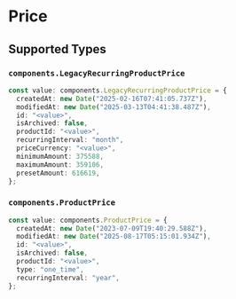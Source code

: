 # Price


## Supported Types

### `components.LegacyRecurringProductPrice`

```typescript
const value: components.LegacyRecurringProductPrice = {
  createdAt: new Date("2025-02-16T07:41:05.737Z"),
  modifiedAt: new Date("2025-03-13T04:41:38.487Z"),
  id: "<value>",
  isArchived: false,
  productId: "<value>",
  recurringInterval: "month",
  priceCurrency: "<value>",
  minimumAmount: 375588,
  maximumAmount: 359106,
  presetAmount: 616619,
};
```

### `components.ProductPrice`

```typescript
const value: components.ProductPrice = {
  createdAt: new Date("2023-07-09T19:40:29.588Z"),
  modifiedAt: new Date("2025-08-17T05:15:01.934Z"),
  id: "<value>",
  isArchived: false,
  productId: "<value>",
  type: "one_time",
  recurringInterval: "year",
};
```

